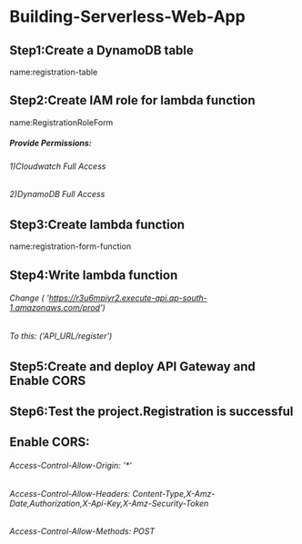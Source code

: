# Building-Serverless-Web-App

## Step1:Create a DynamoDB table
name:registration-table

## Step2:Create IAM role for lambda function
name:RegistrationRoleForm
##### Provide Permissions:
###### 1)Cloudwatch Full Access
###### 2)DynamoDB Full Access

##  Step3:Create lambda function
name:registration-form-function

##  Step4:Write lambda function
###### Change    (  'https://r3u6mpiyr2.execute-api.ap-south-1.amazonaws.com/prod')
###### To this: ('API_URL/register')


##  Step5:Create and deploy API Gateway and Enable CORS

##  Step6:Test the project.Registration is successful

##  Enable CORS:

###### Access-Control-Allow-Origin: '*'
###### Access-Control-Allow-Headers: Content-Type,X-Amz-Date,Authorization,X-Api-Key,X-Amz-Security-Token
###### Access-Control-Allow-Methods: POST


